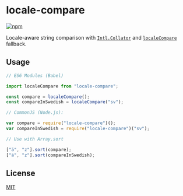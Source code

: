 # locale-compare

[![npm](https://nodei.co/npm/locale-compare.png)](https://nodei.co/npm/locale-compare/)

Locale-aware string comparison with [`Intl.Collator`](https://developer.mozilla.org/en-US/docs/Web/JavaScript/Reference/Global_Objects/Collator) and [`localeCompare`](https://developer.mozilla.org/en-US/docs/Web/JavaScript/Reference/Global_Objects/String/localeCompare) fallback.

## Usage

```javascript
// ES6 Modules (Babel)

import localeCompare from "locale-compare";

const compare = localeCompare();
const compareInSwedish = localeCompare("sv");

// CommonJS (Node.js):

var compare = require("locale-compare")();
var compareInSwedish = require("locale-compare")("sv");

// Use with Array.sort

["ä", "z"].sort(compare);
["ä", "z"].sort(compareInSwedish);
```

## License

[MIT](https://github.com/hyjk2000/locale-compare/blob/master/LICENSE)
